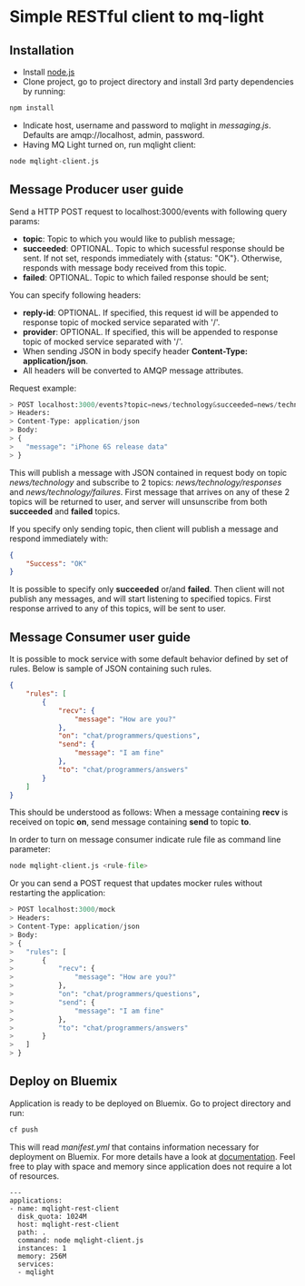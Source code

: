 # Simple RESTful client to mq-light

## Installation

* Install [node.js](https://nodejs.org/download/)
* Clone project, go to project directory and install 3rd party dependencies by running: 
```python
npm install
```
* Indicate host, username and password to mqlight in _messaging.js_. Defaults are amqp://localhost, admin, password.
* Having MQ Light turned on, run mqlight client:
```python
node mqlight-client.js
```

## Message Producer user guide

Send a HTTP POST request to localhost:3000/events with following query params:

* __topic__: Topic to which you would like to publish message;
* __succeeded__: OPTIONAL. Topic to which sucessful response should be sent. If not set, responds immediately with {status: "OK"}. Otherwise, responds with message body received from this topic.
* __failed__: OPTIONAL. Topic to which failed response should be sent;

You can specify following headers:

* __reply-id__: OPTIONAL. If specified, this request id will be appended to response topic of mocked service separated with '/'.
* __provider__: OPTIONAL. If specified, this will be appended to response topic of mocked service separated with '/'.
* When sending JSON in body specify header __Content-Type: application/json__.
* All headers will be converted to AMQP message attributes.

Request example:

```python
> POST localhost:3000/events?topic=news/technology&succeeded=news/technology/responses&failed=news/technology/failures
> Headers:
> Content-Type: application/json
> Body:
> { 
> 	"message": "iPhone 6S release data" 
> }
```

This will publish a message with JSON contained in request body on topic _news/technology_ and subscribe to 2 topics: _news/technology/responses_ and _news/technology/failures_. First message that arrives on any of these 2 topics will be returned to user, and server will unsunscribe from both __succeeded__ and __failed__ topics.

If you specify only sending topic, then client will publish a message and respond immediately with:
```json
{
	"Success": "OK"
}
```

It is possible to specify only __succeeded__ or/and __failed__. Then client will not publish any messages, and will start listening to specified topics. First response arrived to any of this topics, will be sent to user.

## Message Consumer user guide

It is possible to mock service with some default behavior defined by set of rules. Below is sample of JSON containing such rules.

```json
{
	"rules": [
		{
			"recv": {
				"message": "How are you?"
			},
			"on": "chat/programmers/questions",
			"send": {
				"message": "I am fine"
			},
			"to": "chat/programmers/answers"
		}
	]
}
```

This should be understood as follows: When a message containing __recv__ is received on topic __on__, send message containing __send__ to topic __to__.

In order to turn on message consumer indicate rule file as command line parameter:
```python
node mqlight-client.js <rule-file>
```

Or you can send a POST request that updates mocker rules without restarting the application:

```python
> POST localhost:3000/mock
> Headers:
> Content-Type: application/json
> Body:
> {
>	"rules": [
>		{
>			"recv": {
>				"message": "How are you?"
>			},
>			"on": "chat/programmers/questions",
>			"send": {
>				"message": "I am fine"
>			},
>			"to": "chat/programmers/answers"
>		}
>	]
> }
```

## Deploy on Bluemix

Application is ready to be deployed on Bluemix. Go to project directory and run:

```python
cf push
```

This will read _manifest.yml_ that contains information necessary for deployment on Bluemix. For more details have a look at [documentation](https://www.ng.bluemix.net/docs/#starters/nodejs/index.html#nodejs). Feel free to play with space and memory since application does not require a lot of resources.

```lang
---
applications:
- name: mqlight-rest-client
  disk_quota: 1024M
  host: mqlight-rest-client
  path: .
  command: node mqlight-client.js
  instances: 1
  memory: 256M
  services:
  - mqlight

```